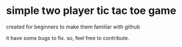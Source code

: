<h1>simple two player tic tac toe game</h1>
<P>created for beginners to make them familiar with github</P>
<p>it have some bugs to fix. so, feel free to contribute.</p>

